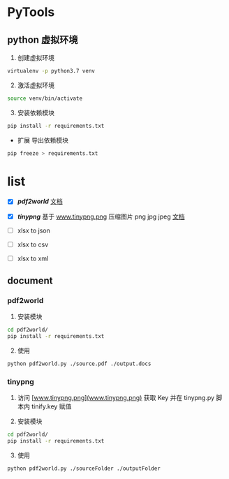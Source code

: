 # PyTools


## python 虚拟环境

1. 创建虚拟环境
```bash
virtualenv -p python3.7 venv
```

2. 激活虚拟环境
```bash
source venv/bin/activate
```

3. 安装依赖模块
```bash
pip install -r requirements.txt 
```

- 扩展 导出依赖模块
```bash
pip freeze > requirements.txt
```

# list

- [x] ***pdf2world*** [文档](/#pdf2world)
- [x] ***tinypng*** 基于 www.tinypng.png 压缩图片 png jpg jpeg [文档](/#tinypng)
- [ ] xlsx to json
- [ ] xlsx to csv
- [ ] xlsx to xml


## document


### pdf2world

1. 安装模块
```bash
cd pdf2world/
pip install -r requirements.txt 
```

2. 使用
```bash 
python pdf2world.py ./source.pdf ./output.docs
```


### tinypng

1. 访问 [www.tinypng.png](www.tinypng.png) 获取 Key 并在 tinypng.py 脚本内 tinify.key 赋值

2. 安装模块
```bash
cd pdf2world/
pip install -r requirements.txt 
```

3. 使用
```bash
python pdf2world.py ./sourceFolder ./outputFolder
```